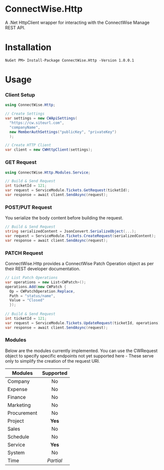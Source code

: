 # ConnectWise.Http
A .Net HttpClient wrapper for interacting with the ConnectWise Manage REST API.

# Installation
```
NuGet PM> Install-Package ConnectWise.Http -Version 1.0.0.1
```

# Usage

### Client Setup
```C#
using ConnectWise.Http;

// Create Settings
var settings = new CWApiSettings(
  "https://cw.siteurl.com",
  "companyName",
  new MemberAuthSettings("publicKey", "privateKey")
  );

// Create HTTP Client
var client = new CWHttpClient(settings);
```

### GET Request
```C#
using ConnectWise.Http.Modules.Service;

// Build & Send Request
int ticketId = 121;
var request = ServiceModule.Tickets.GetRequest(ticketId);
var response = await client.SendAsync(request);
```

### POST/PUT Request
You serialize the body content before building the request.
```C#
// Build & Send Request
string serializedContent = JsonConvert.SerializeObject(...);
var request = ServiceModule.Tickets.CreateRequest(serializedContent);
var response = await client.SendAsync(request);
```

### PATCH Request
ConnectWise.Http provides a ConnectWise Patch Operation object as per their REST developer documentation.
```C#
// List Patch Operations
var operations = new List<CWPatch>();
operations.Add(new CWPatch {
  Op = CWPatchOperation.Replace,
  Path = "status/name",
  Value = "Closed"
  });
  
// Build & Send Request
int ticketId = 121;
var request = ServiceModule.Tickets.UpdateRequest(ticketId, operations);
var response = await client.SendAsync(request);
```

### Modules
Below are the modules currently implemented. You can use the CWRequest object to specify specific endpoints not yet supported here - These serve only to simplify the creation of the request URI.

|   Modules  | Supported |
|------------|:---------:|
|Company     |No         |
|Expense     |No         |
|Finance     |No         |
|Marketing   |No         |
|Procurement |No         |
|Project     |**Yes**    |
|Sales       |No         |
|Schedule    |No         |
|Service     |**Yes**    |
|System      |No         |
|Time        |*Partial*  |
